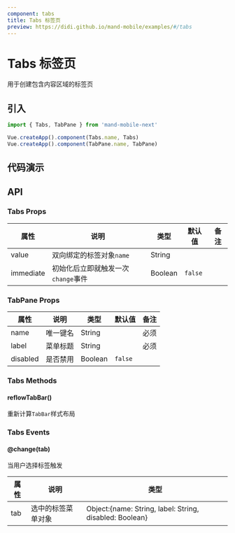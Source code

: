 ```yaml
---
component: tabs
title: Tabs 标签页
preview: https://didi.github.io/mand-mobile/examples/#/tabs
---
```


# Tabs 标签页

用于创建包含内容区域的标签页

## 引入

```javascript
import { Tabs, TabPane } from 'mand-mobile-next'

Vue.createApp().component(Tabs.name, Tabs)
Vue.createApp().component(TabPane.name, TabPane)
```

## 代码演示

<demo-wrapper
  src="src/packages/tabs/demo"
  :demos="demos"
/>

<script setup>
const demos = import.meta.globEager('../../../src/packages/tabs/demo/demo*.vue')
</script>

## API

### Tabs Props
|属性 | 说明 | 类型 | 默认值 | 备注|
|----|-----|------|------|------|
|value|双向绑定的标签对象`name`|String| | |
|immediate|初始化后立即就触发一次`change`事件|Boolean|`false`| |

### TabPane Props
|属性 | 说明 | 类型 | 默认值 | 备注|
|----|-----|------|------|------|
|name|唯一键名|String| |必须|
|label|菜单标题|String| |必须|
|disabled|是否禁用|Boolean|`false`| |

### Tabs Methods

#### reflowTabBar()
重新计算`TabBar`样式布局

### Tabs Events

#### @change(tab)
当用户选择标签触发

|属性 | 说明 | 类型|
|----|-----|------|
|tab|选中的标签菜单对象|Object:{name: String, label: String, disabled: Boolean}|

